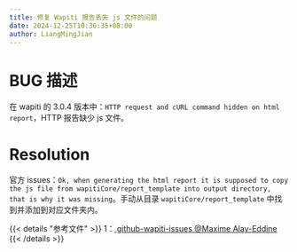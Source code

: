```yaml
---
title: 修复 Wapiti 报告丢失 js 文件的问题
date: 2024-12-25T10:36:35+08:00
author: LiangMingJian
---
```


# BUG 描述

在 wapiti 的 3.0.4 版本中：`HTTP request and cURL command hidden on html report`，HTTP 报告缺少 js 文件。

# Resolution

官方 issues：`Ok, when generating the html report it is supposed to copy the js file from wapitiCore/report_template into output directory, that is why it was missing`。手动从目录 `wapitiCore/report_template` 中找到并添加到对应文件夹内。

{{< details "参考文件" >}} 
1：[ github-wapiti-issues @Maxime Alay-Eddine ](https://github.com/wapiti-scanner/wapiti/issues/86)
{{< /details >}}
